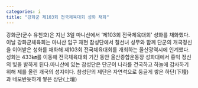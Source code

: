 ```yaml
---
categories: i
title: "강화군 제103회 전국체육대회 성화 채화"
---
```

강화군(군수 유천호)은 지난 3일 마니산에서 ‘제103회 전국체육대회’ 성화를 채화했다.이날 강화군체육회는 마니산 입구 재현 참성단에서 칠선녀 성무와 함께 단군의 개국정신을 이어받은 성화를 채화해 제103회 전국체육대회를 개최하는 울산광역시에 인계했다. 성화는 433㎞를 이동해 전국체육대회 기간 동안 울산종합운동장 성화대에서 홍익 정신의 빛을 발하게 된다.마니산에 있는 참성단은 단군이 나라를 건국하고 하늘에 감사하기 위해 제를 올린 개국의 성지이다. 참성단의 제단은 자연석으로 둥글게 쌓은 하단(下壇)과 네모반듯하게 쌓은 상단(上壇)